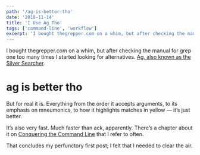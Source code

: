 ```yaml
---
path: '/ag-is-better-tho'
date: '2018-11-14'
title: 'I Use Ag Tho'
tags: ['command-line', 'workflow']
excerpt: 'I bought thegrepper.com on a whim, but after checking the manual for grep one too many times I started looking for alternatives.'
---
```


I bought thegrepper.com on a whim, but after checking the manual for grep one too many times I started looking for alternatives. [Ag, also known as the Silver Searcher](https://github.com/ggreer/the_silver_searcher).

# ag is better tho

But for real it is. Everything from the order it accepts arguments, to its emphasis on mneumonics, to how it highlights matches in yellow — it’s just better.

It’s also very fast. Much faster than ack, apparently. There’s a chapter about it on [Conquering the Command Line](http://conqueringthecommandline.com/book/ack_ag) that I refer to often.

That concludes my perfunctory first post; I felt that I needed to clear the air.
